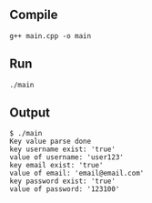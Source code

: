 ## Compile
```
g++ main.cpp -o main
```

## Run
```
./main
```

## Output
```
$ ./main
Key value parse done
key username exist: 'true'
value of username: 'user123'
key email exist: 'true'
value of email: 'email@email.com'
key password exist: 'true'
value of password: '123100'
```
